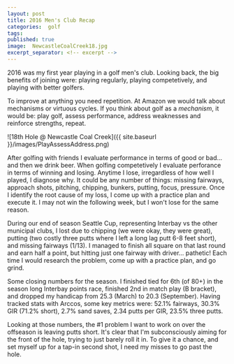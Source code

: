 ```yaml
---
layout: post
title: 2016 Men's Club Recap
categories:  golf
tags:  
published: true
image:  NewcastleCoalCreek18.jpg
excerpt_separator: <!-- excerpt -->
---
```


2016 was my first year playing in a golf men's club.  Looking back, the big benefits of joining were:  playing regularly, playing competetively, and playing with better golfers.
<!-- excerpt -->
To improve at anything you need repetition.  At Amazon we would talk about mechanisms or virtuous cycles.  If you think about golf as a *mechanism*, it would be:  play golf, assess performance, address weaknesses and reinforce strengths, repeat.

![18th Hole @ Newcastle Coal Creek]({{ site.baseurl }}/images/PlayAssessAddress.png)

After golfing with friends I evaluate performance in terms of good or bad... and then we drink beer.  When golfing competetively I evaluate perforance in terms of winning and losing.  Anytime I lose, irregardless of how well I played, I diagnose why.  It could be any number of things:  missing fairways, approach shots, pitching, chipping, bunkers, putting, focus, pressure.  Once I identify the root cause of my loss, I come up with a practice plan and execute it.  I may not win the following week, but I won't lose for the same reason.

During our end of season Seattle Cup, representing Interbay vs the other municipal clubs, I lost due to chipping (we were okay, they were great), putting (two costly three putts where I left a long lag putt 6-8 feet short), and missing fairways (1/13).  I managed to finish all square on that last round and earn half a point, but hitting just one fairway with driver... pathetic!  Each time I would research the problem, come up with a practice plan, and go grind.

Some closing numbers for the season.  I finished tied for 6th (of 80+) in the season long Interbay points race, finished 2nd in match play (B bracket), and dropped my handicap from 25.3 (March) to 20.3 (September).  Having tracked stats with Arccos, some key metrics were:  52.1% fairways, 30.3% GIR (71.2% short), 2.7% sand saves, 2.34 putts per GIR, 23.5% three putts.

Looking at those numbers, the #1 problem I want to work on over the offseason is leaving putts short.  It's clear that I'm subconsciously aiming for the front of the hole, trying to just barely roll it in.  To give it a chance, and set myself up for a tap-in second shot, I need my misses to go past the hole.